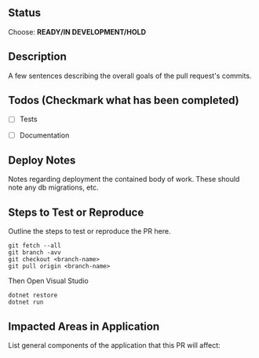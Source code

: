 ## Status
Choose:
**READY/IN DEVELOPMENT/HOLD**

## Description
A few sentences describing the overall goals of the pull request's commits.


## Todos (Checkmark what has been completed)
- [ ] Tests
- [ ] Documentation


## Deploy Notes
Notes regarding deployment the contained body of work.  These should note any
db migrations, etc.

## Steps to Test or Reproduce
Outline the steps to test or reproduce the PR here.

```
git fetch --all
git branch -avv
git checkout <branch-name>
git pull origin <branch-name>
```
Then Open Visual Studio

```
dotnet restore
dotnet run
```

## Impacted Areas in Application
List general components of the application that this PR will affect: